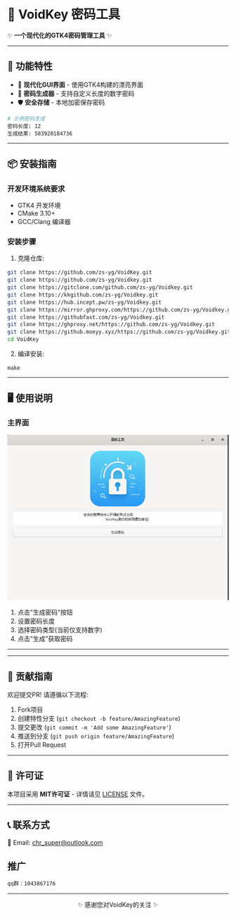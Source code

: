 # 🔐 VoidKey 密码工具

✨ **一个现代化的GTK4密码管理工具** ✨

---

## 🚀 功能特性

- 🎨 **现代化GUI界面** - 使用GTK4构建的漂亮界面
- 🔢 **密码生成器** - 支持自定义长度的数字密码
- 🛡️ **安全存储** - 本地加密保存密码

```bash
# 示例密码生成
密码长度: 12
生成结果: 583920184736
```

---

## 📦 安装指南

### 开发环境系统要求
- GTK4 开发环境
- CMake 3.10+
- GCC/Clang 编译器

### 安装步骤
1. 克隆仓库:
```bash
git clone https://github.com/zs-yg/VoidKey.git
git clone https://github.com/zs-yg/Voidkey.git
git clone https://gitclone.com/github.com/zs-yg/Voidkey.git
git clone https://kkgithub.com/zs-yg/Voidkey.git
git clone https://hub.incept.pw/zs-yg/Voidkey.git
git clone https://mirror.ghproxy.com/https://github.com/zs-yg/Voidkey.git
git clone https://githubfast.com/zs-yg/Voidkey.git
git clone https://ghproxy.net/https://github.com/zs-yg/Voidkey.git
git clone https://github.moeyy.xyz/https://github.com/zs-yg/Voidkey.git
cd VoidKey
```

2. 编译安装:
```MSYS2 UCRT64 bash
make
```

---

## 🖥️ 使用说明

### 主界面
![主界面截图](README/main.png)

1. 点击"生成密码"按钮
2. 设置密码长度
3. 选择密码类型(当前仅支持数字)
4. 点击"生成"获取密码

---


---

## 🤝 贡献指南

欢迎提交PR! 请遵循以下流程:

1. Fork项目
2. 创建特性分支 (`git checkout -b feature/AmazingFeature`)
3. 提交更改 (`git commit -m 'Add some AmazingFeature'`)
4. 推送到分支 (`git push origin feature/AmazingFeature`)
5. 打开Pull Request

---

## 📜 许可证

本项目采用 **MIT许可证** - 详情请见 [LICENSE](LICENSE) 文件。

---

## 📞 联系方式

📧 Email: chr_super@outlook.com  

## 推广
```bash
qq群：1043867176
```

---

<div align="center">
✨ 感谢您对VoidKey的关注 ✨
</div>
